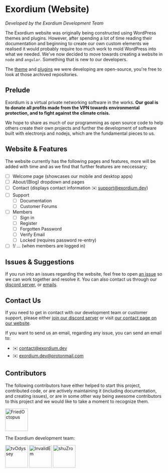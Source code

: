 # Exordium (Website)

*Developed by the Exordium Development Team*

The Exordium website was originally being constructed using WordPress themes and plugins. However, after spending a lot of time reading their documentation and beginning to create our own custom elements we realised it would probably require too much work to mold WordPress into what we needed. We've now decided to move towards creating a website in `node` and `angular`. Something that is new to our developers.

The [theme](https://github.com/tvOdyssey/exordium-wp-theme) and [plugins](https://github.com/tvOdyssey/exordium-wp-core) we were developing are open-source, you're free to look at those archived repositories. 

## Prelude

Exordium is a virtual private networking software in the works. **Our goal is to donate all profits made from the VPN towards environmental protection, and to fight against the climate crisis.**

We hope to share as much of our programming as open source code to help others create their own projects and further the development of software built with electronjs and nodejs, which are the fundamental pieces to us.

## Website & Features

The website currently has the following pages and features, more will be added with time and as we find that further features are neccessary;

- [ ] Welcome page (showcases our mobile and desktop apps)
- [ ] About/(Blog) dropdown and pages
- [ ] Contact (displays contact information :envelope: support@exordium.dev)
- [ ] Support
    - [ ] Documentation
    - [ ] Customer Forums
- [ ] Members
    - [ ] Sign in
    - [ ] Register
    - [ ] Forgotten Password
    - [ ] Verify Email
    - [ ] Locked (requires password re-entry)
- [ ] !/ ... (when members are logged in)

## Issues & Suggestions

If you run into an issues regarding the website, feel free to open [an issue](https://github.com/exordium-dev/exordium-website/issues) so we can work together and resolve it. You can also contact us through our [discord server](https://discord.exordium.dev/), or [emails](mailto:contact@exordium.dev).

## Contact Us

If you need to get in contact with our development team or customer support, please either [join our discord server](https://discord.exordium.dev) or visit [our contact page on our website](https://exordium.dev/contact).

If you want to send us an email, regarding any issue, you can send an email to:
- :envelope: [contact@exordium.dev](mailto:contact@exordium.dev)
- :envelope: [exordium.dev@protonmail.com](mailto:exordium.dev@protonmail.com)

## Contributors

The following contributors have either helped to start this project, contributed code, or are actively maintaining it (including documentation, and creating issues), or are in some other way being awesome contributors to this project and we would like to take a moment to recognize them.

[<img src="https://github.com/FriedOctopus.png?size=72" alt="FriedOctopus" width="72">](https://github.com/FriedOctopus)

The Exordium development team:

[<img src="https://github.com/tvOdyssey.png?size=72" alt="tvOdyssey" width="72">](https://github.com/tvOdyssey)
[<img src="https://github.com/InvalidEm.png?size=72" alt="InvalidEm" width="72">](https://github.com/InvalidEm)
[<img src="https://github.com/shuZro.png?size=72" alt="shuZro" width="72">](https://github.com/shuZro)